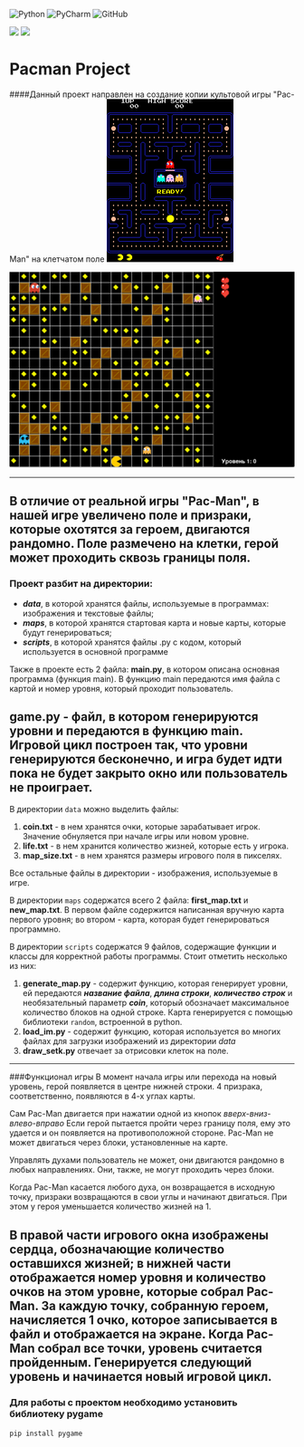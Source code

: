![Python](https://img.shields.io/badge/python-3670A0?style=for-the-badge&logo=python&logoColor=ffdd54)
![PyCharm](https://img.shields.io/badge/pycharm-143?style=for-the-badge&logo=pycharm&logoColor=black&color=black&labelColor=green)
![GitHub](https://img.shields.io/badge/github-%23121011.svg?style=for-the-badge&logo=github&logoColor=white)

<img src="https://img.shields.io/tokei/lines/github/razgonyaevm/pacman_project">
<img src="https://img.shields.io/github/languages/top/razgonyaevm/pacman_project">

Pacman Project
==============
####Данный проект направлен на создание копии культовой игры "Pac-Man" на клетчатом поле
![pacman-real](data/pacman_screen_real.png)

![our-pacman](data/our_pacman.png)

---
В отличие от реальной игры "Pac-Man", в нашей игре увеличено поле и призраки, которые охотятся за героем, 
двигаются рандомно.
Поле размечено на клетки, герой может проходить сквозь границы поля.
---
### Проект разбит на директории:
* ***data***, в которой хранятся файлы, используемые в программах: изображения и текстовые файлы;
* ***maps***, в которой хранятся стартовая карта и новые карты, которые будут генерироваться;
* ***scripts***, в которой хранятся файлы .py с кодом, который используется в основной программе

Также в проекте есть 2 файла: **main.py**, в котором описана основная программа (функция main).
В функцию main передаются имя файла с картой и номер уровня, который проходит пользователь.

**game.py** - файл, в котором генерируются уровни и передаются в функцию main.
Игровой цикл построен так, что уровни генерируются бесконечно, и игра будет идти пока не будет закрыто окно 
или пользователь не проиграет.
---
В директории `data` можно выделить файлы:
1. **coin.txt** - в нем хранятся очки, которые зарабатывает игрок. Значение обнуляется при начале игры или новом уровне.
2. **life.txt** - в нем хранится количество жизней, которые есть у игрока.
3. **map_size.txt** - в нем хранятся размеры игрового поля в пикселях.

Все остальные файлы в директории - изображения, используемые в игре.

В директории `maps` содержатся всего 2 файла: **first_map.txt** и **new_map.txt**.
В первом файле содержится написанная вручную карта первого уровня; во втором - карта, которая будет генерироваться программно.

В директории `scripts` содержатся 9 файлов, содержащие функции и классы для корректной работы программы. Стоит отметить несколько из них:
1. **generate_map.py** - содержит функцию, которая генерирует уровни, ей передаются ***название файла***,
***длина строки***, ***количество строк*** и необязательный параметр ***coin***, который обозначает 
максимальное количество блоков на одной строке. Карта генерируется с помощью библиотеки `random`, встроенной в python.
2. **load_im.py** - содержит функцию, которая используется во многих файлах для загрузки изображений из директории _data_
3. **draw_setk.py** отвечает за отрисовки клеток на поле.
---
###Функционал игры
В момент начала игры или перехода на новый уровень, герой появляется в центре нижней строки.
4 призрака, соответственно, появляются в 4-х углах карты.

Сам Pac-Man двигается при нажатии одной из кнопок _вверх-вниз-влево-вправо_
Если герой пытается пройти через границу поля, ему это удается и он появляется на противоположной стороне.
Pac-Man не может двигаться через блоки, установленные на карте.

Управлять духами пользователь не может, они двигаются рандомно в любых направлениях.
Они, также, не могут проходить через блоки.

Когда Pac-Man касается любого духа, он возвращается в исходную точку, призраки возвращаются в свои углы и начинают двигаться.
При этом у героя уменьшается количество жизней на 1.

В правой части игрового окна изображены сердца, обозначающие количество оставшихся жизней;
в нижней части отображается номер уровня и количество очков на этом уровне, которые собрал Pac-Man.
За каждую точку, собранную героем, начисляется 1 очко, которое записывается в файл и отображается на экране.
Когда Pac-Man собрал все точки, уровень считается пройденным. Генерируется следующий уровень и начинается новый игровой цикл.
---
### Для работы с проектом необходимо установить библиотеку pygame
```
pip install pygame
```

